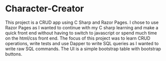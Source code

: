# Character-Creator
This project is a CRUD app using C Sharp and Razor Pages. I chose to use Razor Pages as I wanted to continue with my C sharp learning and make a quick front end without having to switch to javascript or spend much time on the html/css front end. The focus of this project was to learn CRUD operations, write tests and use Dapper to write SQL queries as I wanted to write raw SQL commands. The UI is a simple bootstrap table with bootstrap buttons.
